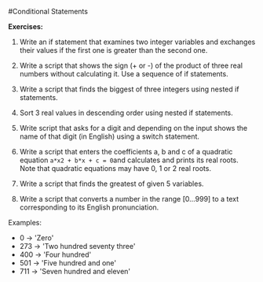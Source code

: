 #Conditional Statements

**Exercises:**

01. Write an if statement that examines two integer variables and exchanges their values if the first one is greater than the second one.

02. Write a script that shows the sign (+ or -) of the product of three real numbers without calculating it. Use a sequence of if statements.

03. Write a script that finds the biggest of three integers using nested if statements.

04. Sort 3 real values in descending order using nested if statements.

05. Write script that asks for a digit and depending on the input shows the name of that digit (in English) using a switch statement.

06. Write a script that enters the coefficients a, b and c of a quadratic equation ``a*x2 + b*x + c = 0``and calculates and prints its real roots. Note that quadratic equations may have 0, 1 or 2 real roots.

07. Write a script that finds the greatest of given 5 variables.

08. Write a script that converts a number in the range [0...999] to a text corresponding to its English pronunciation.

 Examples:
 * 0 -> 'Zero'
 * 273 -> 'Two hundred seventy three'
 * 400 -> 'Four hundred'
 * 501 -> 'Five hundred and one'
 * 711 -> 'Seven hundred and eleven'
